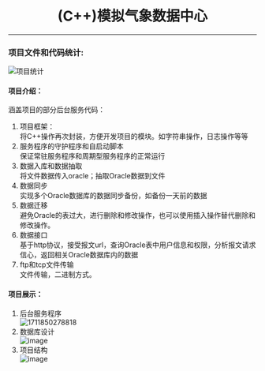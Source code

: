 <div align="center">
    
# (C++)模拟气象数据中心
</div>

-------------------------------------------------------- 
### 项目文件和代码统计:    
![项目统计](https://github.com/NaNbNa/C-_Simulated_-eteorological_Data_Center/assets/144761706/2f332987-0976-400c-b5b8-e92432df2962)
#### 项目介绍：
涵盖项目的部分后台服务代码：
1. 项目框架：  
将C++操作再次封装，方便开发项目的模块。如字符串操作，日志操作等等  
2. 服务程序的守护程序和自启动脚本  
保证常驻服务程序和周期型服务程序的正常运行  
3.  数据入库和数据抽取  
将文件数据传入oracle；抽取Oracle数据到文件  
4. 数据同步  
实现多个Oracle数据库的数据同步备份，如备份一天前的数据  
5. 数据迁移  
避免Oracle的表过大，进行删除和修改操作，也可以使用插入操作替代删除和修改操作。  
6. 数据接口  
基于http协议，接受报文url，查询Oracle表中用户信息和权限，分析报文请求信心，返回相关Oracle数据库内的数据  
7. ftp和tcp文件传输  
文件传输，二进制方式。

#### 项目展示：
1. 后台服务程序  
   ![1711850278818](https://github.com/NaNbNa/C-_Simulated_-eteorological_Data_Center/assets/144761706/dd5eceb7-ee7c-4284-9900-164828f9280d)
2. 数据库设计  
![image](https://github.com/NaNbNa/C-_Simulated_-eteorological_Data_Center/assets/144761706/9202fa41-6230-494c-8a3e-eec49c8a7d97)
3. 项目结构  
![image](https://github.com/NaNbNa/C-_Simulated_-eteorological_Data_Center/assets/144761706/71e0975d-ef86-46ee-9d74-664059a256ad)


